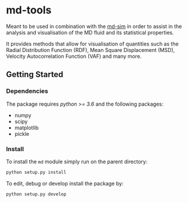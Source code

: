 # md-tools

Meant to be used in combination with the [md-sim](https://github.com/GiannisNikiteas/md-sim) in order to assist in the
analysis and visualisation of the MD fluid and its statistical properties.

It provides methods that allow for visualisation of quantities such as the
Radial Distribution Function (RDF), Mean Square Displacement (MSD), Velocity
Autocorrelation Function (VAF) and many more.

## Getting Started

### Dependencies

The package requires *python >= 3.6* and the following packages:

* numpy
* scipy
* matplotlib
* pickle

### Install

To install the `md` module simply run on the parent directory:

``` bash
python setup.py install
```

To edit, debug or develop install the package by:

``` bash
python setup.py develop 
```

<!-- ### Usage -->



